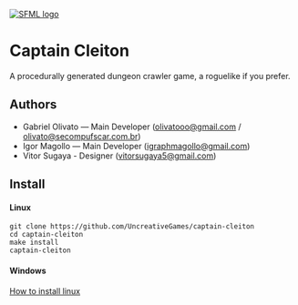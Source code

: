 [![SFML logo](https://www.sfml-dev.org/images/logo.png)](https://www.sfml-dev.org)
# Captain Cleiton
A procedurally generated dungeon crawler game, a roguelike if you prefer.
## Authors
  - Gabriel Olivato — Main Developer (olivatooo@gmail.com / olivato@secompufscar.com.br)
  - Igor Magollo — Main Developer (igraphmagollo@gmail.com)
  - Vitor Sugaya - Designer (vitorsugaya5@gmail.com)

## Install
#### Linux
```
git clone https://github.com/UncreativeGames/captain-cleiton
cd captain-cleiton
make install
captain-cleiton
```
#### Windows
[How to install linux](https://www.linux.com/learn/how-install-and-try-linux-absolutely-easiest-and-safest-way)
